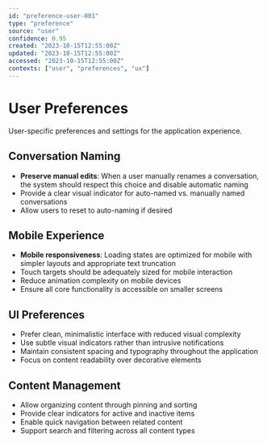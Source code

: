 ```yaml
---
id: "preference-user-001"
type: "preference"
source: "user"
confidence: 0.95
created: "2023-10-15T12:55:00Z"
updated: "2023-10-15T12:55:00Z"
accessed: "2023-10-15T12:55:00Z"
contexts: ["user", "preferences", "ux"]
---
```


# User Preferences

User-specific preferences and settings for the application experience.

## Conversation Naming

- **Preserve manual edits**: When a user manually renames a conversation, the system should respect this choice and disable automatic naming
- Provide a clear visual indicator for auto-named vs. manually named conversations
- Allow users to reset to auto-naming if desired

## Mobile Experience

- **Mobile responsiveness**: Loading states are optimized for mobile with simpler layouts and appropriate text truncation
- Touch targets should be adequately sized for mobile interaction
- Reduce animation complexity on mobile devices
- Ensure all core functionality is accessible on smaller screens

## UI Preferences

- Prefer clean, minimalistic interface with reduced visual complexity
- Use subtle visual indicators rather than intrusive notifications
- Maintain consistent spacing and typography throughout the application
- Focus on content readability over decorative elements

## Content Management

- Allow organizing content through pinning and sorting
- Provide clear indicators for active and inactive items
- Enable quick navigation between related content
- Support search and filtering across all content types 
